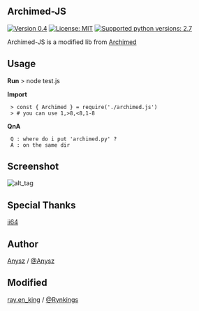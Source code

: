 Archimed-JS
----

[![Version 0.4](https://img.shields.io/badge/stable-1.5-brightgreen.svg "Version 0.4")](https://github.com/anysz/Image2Anime) [![License: MIT](https://img.shields.io/badge/License-MIT-green.svg)](https://opensource.org/licenses/MIT) [![Supported python versions: 2.7](https://img.shields.io/badge/python-2.7-green.svg "Supported python versions: 2.7")](https://www.python.org/download/releases/2.7/)

Archimed-JS is a modified lib from [Archimed](https://github.com/ii64/Archimed)

Usage
----

 **Run**
     > node test.js

 **Import**

     > const { Archimed } = require('./archimed.js')
     > # you can use 1,>8,<8,1-8

 **QnA**

     Q : where do i put 'archimed.py' ?
     A : on the same dir 


Screenshot
----------

![alt_tag](http://api.ntcorp.us/storage/get/arch_demo)

Special Thanks
----
[ii64](https://github.com/ii64)

Author
----

[Anysz](https://instagram.com/nugra.z) / [@Anysz](https://github.com/anysz)

Modified
----
[ray.en_king](https://instagram.com/ray.en_king) / [@Rynkings](https://github.com/rynkings)

